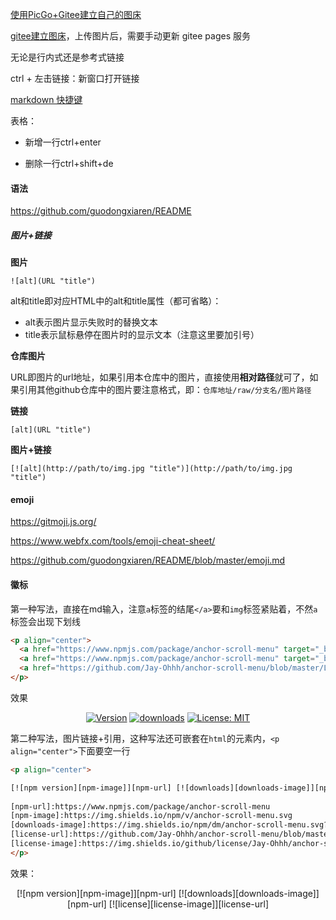 [使用PicGo+Gitee建立自己的图床](https://blog.csdn.net/cuoxin123/article/details/106423077?utm_medium=distribute.wap_relevant.none-task-blog-BlogCommendFromMachineLearnPai2-3.wap_blog_relevant_pic&depth_1-utm_source=distribute.wap_relevant.none-task-blog-BlogCommendFromMachineLearnPai2-3.wap_blog_relevant_pic)

[gitee建立图床](https://www.cnblogs.com/AhuntSun-blog/p/12675620.html)，上传图片后，需要手动更新 gitee pages 服务

无论是行内式还是参考式链接

ctrl + 左击链接：新窗口打开链接

[markdown 快捷键](https://www.cnblogs.com/amou/p/9211637.html)

表格：

- 新增一行ctrl+enter

- 删除一行ctrl+shift+de

#### 语法

https://github.com/guodongxiaren/README

##### 图片+链接

**图片**

```text
![alt](URL "title")
```

alt和title即对应HTML中的alt和title属性（都可省略）：

- alt表示图片显示失败时的替换文本
- title表示鼠标悬停在图片时的显示文本（注意这里要加引号）

**仓库图片**

URL即图片的url地址，如果引用本仓库中的图片，直接使用**相对路径**就可了，如果引用其他github仓库中的图片要注意格式，即：`仓库地址/raw/分支名/图片路径`

**链接**

```
[alt](URL "title")
```

**图片+链接**

```
[![alt](http://path/to/img.jpg "title")](http://path/to/img.jpg "title")
```

#### emoji

https://gitmoji.js.org/

https://www.webfx.com/tools/emoji-cheat-sheet/

https://github.com/guodongxiaren/README/blob/master/emoji.md

#### 徽标

第一种写法，直接在md输入，注意`a`标签的结尾`</a>`要和`img`标签紧贴着，不然`a`标签会出现下划线

```html
<p align="center">
  <a href="https://www.npmjs.com/package/anchor-scroll-menu" target="_blank"><img alt="Version" src="https://img.shields.io/npm/v/anchor-scroll-menu.svg" /></a>
  <a href="https://www.npmjs.com/package/anchor-scroll-menu" target="_blank"><img alt="downloads" src="https://img.shields.io/npm/dm/anchor-scroll-menu.svg?color=blue"/></a>
  <a href="https://github.com/Jay-Ohhh/anchor-scroll-menu/blob/master/LICENSE" target="_blank"><img alt="License: MIT" src="https://img.shields.io/github/license/Jay-Ohhh/anchor-scroll-menu" /></a>
</p>
```

效果

<p align="center">
  <a href="https://www.npmjs.com/package/anchor-scroll-menu" target="_blank">
    <img alt="Version" src="https://img.shields.io/npm/v/anchor-scroll-menu.svg" /></a>
  <a href="https://www.npmjs.com/package/anchor-scroll-menu" target="_blank"><img alt="downloads" src="https://img.shields.io/npm/dm/anchor-scroll-menu.svg?color=blue"/></a>
  <a href="https://github.com/Jay-Ohhh/anchor-scroll-menu/blob/master/LICENSE" target="_blank"><img alt="License: MIT" src="https://img.shields.io/github/license/Jay-Ohhh/anchor-scroll-menu" /></a>
</p>

第二种写法，图片链接+引用，这种写法还可嵌套在`html`的元素内，`<p align="center">`下面要空一行

```html
<p align="center">

[![npm version][npm-image]][npm-url] [![downloads][downloads-image]][npm-url] [![license][license-image]][license-url]
  
[npm-url]:https://www.npmjs.com/package/anchor-scroll-menu
[npm-image]:https://img.shields.io/npm/v/anchor-scroll-menu.svg
[downloads-image]:https://img.shields.io/npm/dm/anchor-scroll-menu.svg?color=blue
[license-url]:https://github.com/Jay-Ohhh/anchor-scroll-menu/blob/master/LICENSE
[license-image]:https://img.shields.io/github/license/Jay-Ohhh/anchor-scroll-menu
</p>
```

效果：

<p align="center">
[![npm version][npm-image]][npm-url] [![downloads][downloads-image]][npm-url] [![license][license-image]][license-url]

[npm-url]:https://www.npmjs.com/package/anchor-scroll-menu
[npm-image]:https://img.shields.io/npm/v/anchor-scroll-menu.svg
[downloads-image]:https://img.shields.io/npm/dm/anchor-scroll-menu.svg?color=blue
[license-url]:https://github.com/Jay-Ohhh/anchor-scroll-menu/blob/master/LICENSE
[license-image]:https://img.shields.io/github/license/Jay-Ohhh/anchor-scroll-menu
</p>
